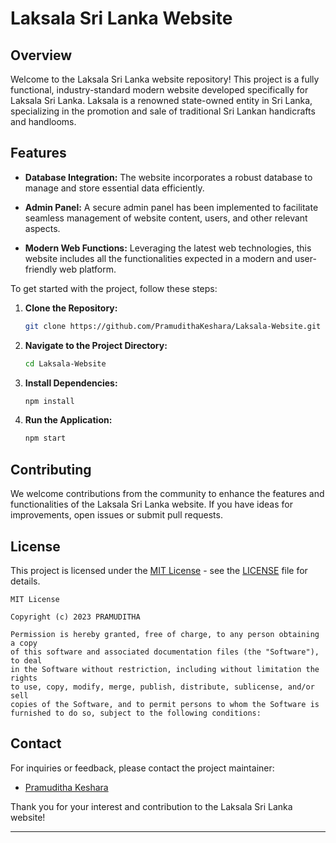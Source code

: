 
# Laksala Sri Lanka Website

## Overview

Welcome to the Laksala Sri Lanka website repository! This project is a fully functional, industry-standard modern website developed specifically for Laksala Sri Lanka. Laksala is a renowned state-owned entity in Sri Lanka, specializing in the promotion and sale of traditional Sri Lankan handicrafts and handlooms.

## Features

- **Database Integration:** The website incorporates a robust database to manage and store essential data efficiently.

- **Admin Panel:** A secure admin panel has been implemented to facilitate seamless management of website content, users, and other relevant aspects.

- **Modern Web Functions:** Leveraging the latest web technologies, this website includes all the functionalities expected in a modern and user-friendly web platform.



To get started with the project, follow these steps:

1. **Clone the Repository:**
   ```bash
   git clone https://github.com/PramudithaKeshara/Laksala-Website.git
   ```

2. **Navigate to the Project Directory:**
   ```bash
   cd Laksala-Website
   ```

3. **Install Dependencies:**
   ```bash
   npm install
   ```

4. **Run the Application:**
   ```bash
   npm start
   ```

## Contributing

We welcome contributions from the community to enhance the features and functionalities of the Laksala Sri Lanka website. If you have ideas for improvements, open issues or submit pull requests.

## License

This project is licensed under the [MIT License](LICENSE) - see the [LICENSE](LICENSE) file for details.

```plaintext
MIT License

Copyright (c) 2023 PRAMUDITHA

Permission is hereby granted, free of charge, to any person obtaining a copy
of this software and associated documentation files (the "Software"), to deal
in the Software without restriction, including without limitation the rights
to use, copy, modify, merge, publish, distribute, sublicense, and/or sell
copies of the Software, and to permit persons to whom the Software is
furnished to do so, subject to the following conditions:
```

## Contact

For inquiries or feedback, please contact the project maintainer:

- [Pramuditha Keshara](mailto:pramudithakeshara@example.com)

Thank you for your interest and contribution to the Laksala Sri Lanka website!

--- 


